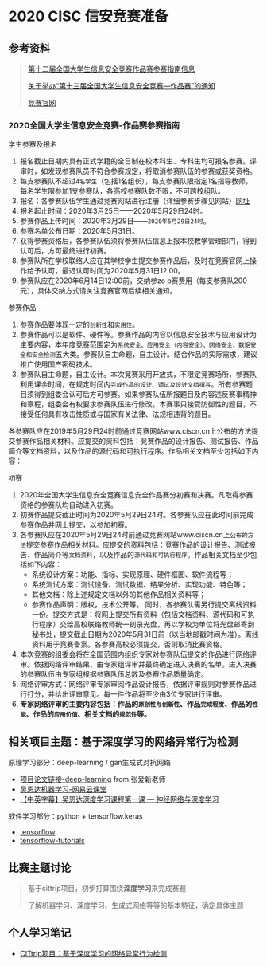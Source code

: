 # 2020 CISC 信安竞赛准备

## 参考资料

> [第十二届全国大学生信息安全竞赛作品赛参赛指南信息](http://www.ciscn.cn/announcement/view/119?from=singlemessage&isappinstalled=0)
>
> [关于举办“第十三届全国大学生信息安全竞赛—作品赛”的通知](http://www.secedu.cn/zcgg/%E5%85%B3%E4%BA%8E%E4%B8%BE%E5%8A%9E%E7%AC%AC%E5%8D%81%E4%B8%89%E5%B1%8A%E5%85%A8%E5%9B%BD%E5%A4%A7%E5%AD%A6%E7%94%9F%E4%BF%A1%E6%81%AF%E5%AE%89%E5%85%A8%E7%AB%9E%E8%B5%9B-%E4%BD%9C?from=timeline&isappinstalled=0)
>
> [竞赛官网](http://www.ciscn.cn)

### 2020全国大学生信息安全竞赛-作品赛参赛指南

学生参赛及报名

1. 报名截止日期内具有正式学籍的全日制在校本科生、专科生均可报名参赛。评审时，如发现参赛队员不符合参赛规定，将取消参赛队伍的参赛或获奖资格。
2. 每支参赛队不超过`4名学生`（包括1名组长），每支参赛队限指定1名指导教师，每名学生限参加1支参赛队，各高校参赛队数不限，不可跨校组队。
3. 报名：各参赛队伍学生通过竞赛网站进行注册（详细参赛步骤见网站）[网址](http://www.ciscn.cn)
4. 报名起止时间：2020年3月25日——2020年5月29日24时。
5. 参赛作品上传时间：2020年3月29日——`2020年5月29日24时`。
6. 参赛名单公布日期：2020年5月31日。
7. 获得参赛资格后，各参赛队伍须将参赛队伍信息上报本校教学管理部门，得到认可后，方可最终进行初赛。
8. 参赛队所在学校联络人应在其学校学生提交参赛作品后，及时在竞赛官网上操作给予认可，最迟认可时间为2020年5月31日12:00。
9. 参赛队应在2020年6月14日12:00前，交纳参zo p赛费用（每支参赛队200元），具体交纳方式请关注竞赛官网后续相关通知。

参赛作品

1. 参赛作品要体现一定的`创新性`和`实用性`。
2. 参赛作品可以是软件、硬件等。参赛作品的内容以信息安全技术与应用设计为主要内容，本年度竞赛范围定为`系统安全、应用安全（内容安全）、网络安全、数据安全和安全检测`五大类。参赛队自主命题，自主设计。结合作品的实际需求，建议推广使用国产密码技术。
3. 参赛队自主命题，自主设计。本次竞赛采用开放式，不限定竞赛场所，参赛队利用课余时间，在规定时间内`完成作品的设计、调试及设计文档撰写`。所有参赛题目须得到组委会认可后方可参赛。如果参赛队伍所报题目及内容违反赛事精神和章程，组委会有权要求参赛队伍进行修改。本赛事只接受防御性的题目，不接受任何具有攻击性质或与国家有关法律、法规相违背的题目。

各参赛队应在2019年5月29日24时前通过竞赛网站www.ciscn.cn上公布的方法提交参赛作品相关材料。应提交的资料包括：竞赛作品的设计报告、测试报告、作品简介等文档资料，以及作品的源代码和可执行程序。作品相关文档至少包括如下内容：

初赛

1. 2020年全国大学生信息安全竞赛信息安全作品赛分初赛和决赛。凡取得参赛资格的参赛队均自动进入初赛。
2. 初赛作品提交截止时间为2020年5月29日24时。各参赛队应在此时间前完成参赛作品并网上提交，以参加初赛。
3. 各参赛队应在2020年5月29日24时前通过竞赛网站www.ciscn.cn上`公布的方法`提交参赛作品相关材料。应提交的资料包括：竞赛作品的设计报告、测试报告、作品简介等`文档资料`，以及作品的`源代码和可执行程序`。作品相关文档至少包括如下内容：
    - 系统设计方案：功能、指标、实现原理、硬件框图、软件流程等；
    - 系统测试方案：测试设备、测试数据、结果分析、实现功能、特色等；
    - 其他文档：除上述规定文档以外的其他作品相关资料等；
    - 参赛作品声明：版权，技术公开等。
同时，各参赛队需另行提交离线资料一份。提交方式是：将网上提交所有资料（包括文档资料、源代码和可执行程序）交给高校联络教师统一刻录光盘，再以学校为单位将光盘邮寄到秘书处，提交截止日期为2020年5月31日前（以当地邮戳时间为准）。离线资料用于竞赛备案。各参赛高校必须提交，否则取消比赛资格。
4. 本次竞赛的组委会将在全国范围内组织专家对参赛队伍提交的作品进行网络评审。依据网络评审结果，由专家组评审并最终确定进入决赛的名单。进入决赛的参赛队伍由专家组根据参赛队伍总数及参赛作品质量确定。
5. 网络评审方式：网络评审专家审阅作品设计报告，依据评审规则对参赛作品进行打分，并给出评审意见。每一件作品将至少由3位专家进行评审。
6. **专家网络评审的主要内容包括：作品的`原创性与创新性`、作品`完成程度`、作品的`性能`、作品的`应用价值`、相关文档的`规范性`等。**

## 相关项目主题：基于深度学习的网络异常行为检测

原理学习部分：deep-learning / gan生成式对抗网络

- [项目论文链接-deep-learning](https://jbox.sjtu.edu.cn/l/hJjglV) from 张爱新老师
- [吴恩达机器学习-网易云课堂](https://study.163.com/course/courseLearn.htm?courseId=1004570029#/learn/video?lessonId=1049052745&courseId=1004570029)
- [【中英字幕】吴恩达深度学习课程第一课 — 神经网络与深度学习](https://www.bilibili.com/video/av66314465?p=36)

软件学习部分：python + tensorflow.keras

- [tensorflow](https://tensorflow.google.cn/)
- [tensorflow-tutorials](https://tensorflow.google.cn/tutorials)

## 比赛主题讨论

> 基于cittrip项目，初步打算围绕**深度学习**来完成赛题
>
> 了解机器学习、深度学习、生成式网络等等的基本特征，确定具体主题

## 个人学习笔记

- [CITtrip项目：基于深度学习的网络异常行为检测](https://github.com/Steven147/python/blob/master/CITtrip.md)
